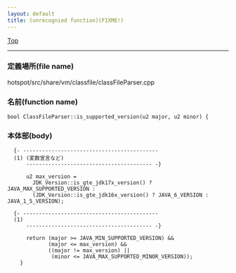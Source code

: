 ```yaml
---
layout: default
title: (unrecognied function)(FIXME!)
---
```

[Top](../index.html)

--- 
### 定義場所(file name)
hotspot/src/share/vm/classfile/classFileParser.cpp

### 名前(function name)
```
bool ClassFileParser::is_supported_version(u2 major, u2 minor) {
```

### 本体部(body)
```
  {- -------------------------------------------
  (1) (変数宣言など)
      ---------------------------------------- -}

	  u2 max_version =
	    JDK_Version::is_gte_jdk17x_version() ? JAVA_MAX_SUPPORTED_VERSION :
	    (JDK_Version::is_gte_jdk16x_version() ? JAVA_6_VERSION : JAVA_1_5_VERSION);

  {- -------------------------------------------
  (1) 
      ---------------------------------------- -}

	  return (major >= JAVA_MIN_SUPPORTED_VERSION) &&
	         (major <= max_version) &&
	         ((major != max_version) ||
	          (minor <= JAVA_MAX_SUPPORTED_MINOR_VERSION));
	}
	
```


